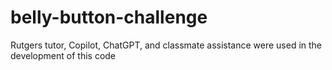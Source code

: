 # belly-button-challenge

 Rutgers tutor, Copilot, ChatGPT, and classmate assistance were used in the development of this code
